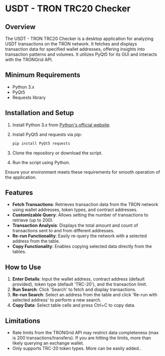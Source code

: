# USDT - TRON TRC20 Checker

## Overview
The USDT - TRON TRC20 Checker is a desktop application for analyzing USDT transactions on the TRON network. It fetches and displays transaction data for specified wallet addresses, offering insights into transaction patterns and volumes. It utilizes PyQt5 for its GUI and interacts with the TRONGrid API.

## Minimum Requirements
- Python 3.x
- PyQt5
- Requests library

## Installation and Setup
1. Install Python 3.x from [Python's official website](https://www.python.org/downloads/).
2. Install PyQt5 and requests via pip:

   ```bash
   pip install PyQt5 requests
   ```

3. Clone the repository or download the script.
4. Run the script using Python.

Ensure your environment meets these requirements for smooth operation of the application.

## Features
- **Fetch Transactions**: Retrieves transaction data from the TRON network using wallet addresses, token types, and contract addresses.
- **Customizable Query**: Allows setting the number of transactions to retrieve (up to 200).
- **Transaction Analysis**: Displays the total amount and count of transactions sent to and from different addresses.
- **Re-run Functionality**: Easily re-query the network with a selected address from the table.
- **Copy Functionality**: Enables copying selected data directly from the tables.

## How to Use
1. **Enter Details**: Input the wallet address, contract address (default provided), token type (default 'TRC-20'), and the transaction limit.
2. **Run Search**: Click 'Search' to fetch and display transactions.
3. **Re-run Search**: Select an address from the table and click 'Re-run with selected address' to perform a new search.
4. **Copy Data**: Select table cells and press Ctrl+C to copy data.

## Limitations
- Rate limits from the TRONGrid API may restrict data completeness (max is 200 transactions/transfers).  If you are hitting the limits, more than likely querying an exchange wallet.
- Only supports TRC-20 token types. More can be easily added..
